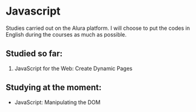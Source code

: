# Javascript

Studies carried out on the Alura platform. I will choose to put the codes in English during the courses as much as possible.

## Studied so far:

1. JavaScript for the Web: Create Dynamic Pages

## Studying at the moment:

- JavaScript: Manipulating the DOM

